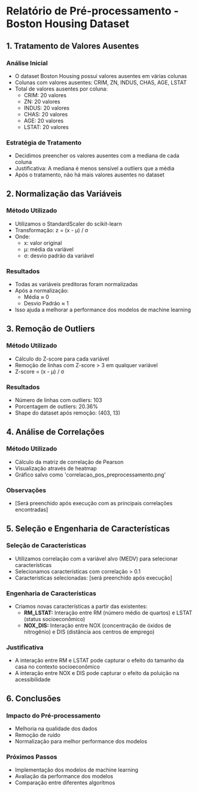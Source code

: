 # Relatório de Pré-processamento - Boston Housing Dataset

## 1. Tratamento de Valores Ausentes

### Análise Inicial
- O dataset Boston Housing possui valores ausentes em várias colunas
- Colunas com valores ausentes: CRIM, ZN, INDUS, CHAS, AGE, LSTAT
- Total de valores ausentes por coluna:
  - CRIM: 20 valores
  - ZN: 20 valores
  - INDUS: 20 valores
  - CHAS: 20 valores
  - AGE: 20 valores
  - LSTAT: 20 valores

### Estratégia de Tratamento
- Decidimos preencher os valores ausentes com a mediana de cada coluna
- Justificativa: A mediana é menos sensível a outliers que a média
- Após o tratamento, não há mais valores ausentes no dataset

## 2. Normalização das Variáveis

### Método Utilizado
- Utilizamos o StandardScaler do scikit-learn
- Transformação: z = (x - μ) / σ
- Onde:
  - x: valor original
  - μ: média da variável
  - σ: desvio padrão da variável

### Resultados
- Todas as variáveis preditoras foram normalizadas
- Após a normalização:
  - Média ≈ 0
  - Desvio Padrão ≈ 1
- Isso ajuda a melhorar a performance dos modelos de machine learning

## 3. Remoção de Outliers

### Método Utilizado
- Cálculo do Z-score para cada variável
- Remoção de linhas com Z-score > 3 em qualquer variável
- Z-score = (x - μ) / σ

### Resultados
- Número de linhas com outliers: 103
- Porcentagem de outliers: 20.36%
- Shape do dataset após remoção: (403, 13)

## 4. Análise de Correlações

### Método Utilizado
- Cálculo da matriz de correlação de Pearson
- Visualização através de heatmap
- Gráfico salvo como 'correlacao_pos_preprocessamento.png'

### Observações
- [Será preenchido após execução com as principais correlações encontradas]

## 5. Seleção e Engenharia de Características

### Seleção de Características
- Utilizamos correlação com a variável alvo (MEDV) para selecionar características
- Selecionamos características com correlação > 0.1
- Características selecionadas: [será preenchido após execução]

### Engenharia de Características
- Criamos novas características a partir das existentes:
  - **RM_LSTAT:** Interação entre RM (número médio de quartos) e LSTAT (status socioeconômico)
  - **NOX_DIS:** Interação entre NOX (concentração de óxidos de nitrogênio) e DIS (distância aos centros de emprego)

### Justificativa
- A interação entre RM e LSTAT pode capturar o efeito do tamanho da casa no contexto socioeconômico
- A interação entre NOX e DIS pode capturar o efeito da poluição na acessibilidade

## 6. Conclusões

### Impacto do Pré-processamento
- Melhoria na qualidade dos dados
- Remoção de ruído
- Normalização para melhor performance dos modelos

### Próximos Passos
- Implementação dos modelos de machine learning
- Avaliação da performance dos modelos
- Comparação entre diferentes algoritmos 